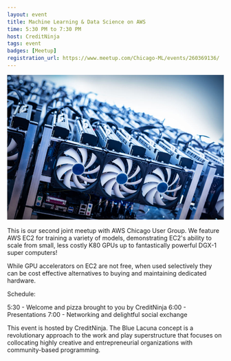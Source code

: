 ```yaml
---
layout: event
title: Machine Learning & Data Science on AWS
time: 5:30 PM to 7:30 PM
host: CreditNinja
tags: event
badges: [Meetup]
registration_url: https://www.meetup.com/Chicago-ML/events/260369136/
---
```


![](/assets/images/gpus.jpg)

This is our second joint meetup with AWS Chicago User Group. We
feature AWS EC2 for training a variety of models, demonstrating EC2's
ability to scale from small, less costly K80 GPUs up to fantastically
powerful DGX-1 super computers!

While GPU accelerators on EC2 are not free, when used selectively they
can be cost effective alternatives to buying and maintaining dedicated
hardware.

Schedule:

5:30 - Welcome and pizza brought to you by CreditNinja
6:00 - Presentations
7:00 - Networking and delightful social exchange

This event is hosted by CreditNinja. The Blue Lacuna concept is a
revolutionary approach to the work and play superstructure that
focuses on collocating highly creative and entrepreneurial
organizations with community-based programming.
